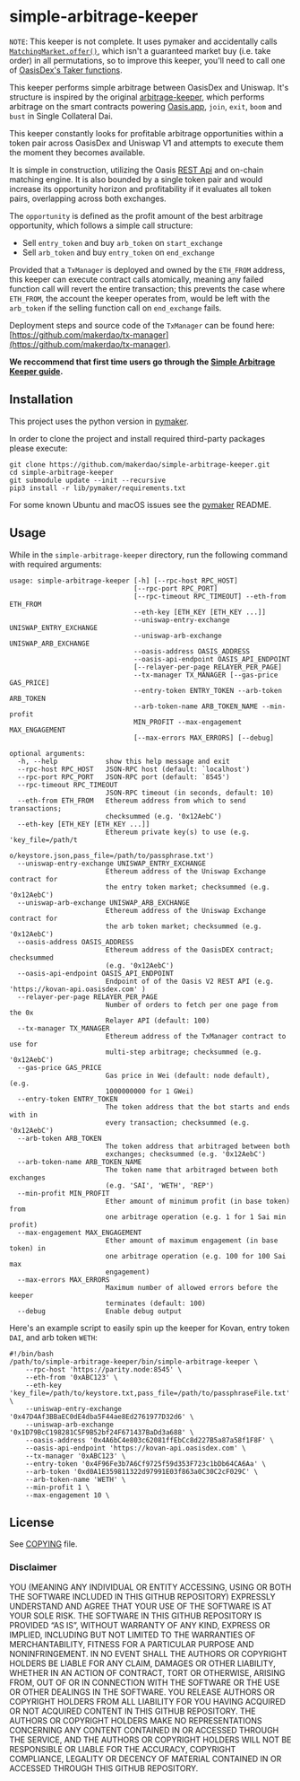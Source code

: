 # simple-arbitrage-keeper

`NOTE`: This keeper is not complete. It uses pymaker and accidentally calls [`MatchingMarket.offer()`](https://github.com/makerdao/pymaker/blob/master/pymaker/oasis.py#L689), which isn't a guaranteed market buy (i.e. take order) in all permutations, so to improve this keeper, you'll need to call one of [OasisDex's Taker functions](https://oasisdex.com/docs/guides/market-taker).

This keeper performs simple arbitrage between OasisDex and Uniswap. It's structure is inspired by the original [arbitrage-keeper](www.github.com/makerdao/arbitrage-keeper), which performs arbitrage on the smart contracts powering [Oasis.app](http://oasis.app), `join`, `exit`, `boom` and `bust` in Single Collateral Dai.

This keeper constantly looks for profitable arbitrage opportunities within a token pair across OasisDex and Uniswap V1 and attempts to execute them the moment they becomes available.

It is simple in construction, utilizing the Oasis [REST Api](https://developer.makerdao.com/oasis/api/2/) and on-chain matching engine. It is also bounded by a single token pair and would increase its opportunity horizon and profitability if it evaluates all token pairs, overlapping across both exchanges.

The `opportunity` is defined as the profit amount of the best arbitrage opportunity, which follows a simple call structure:

- Sell `entry_token` and buy `arb_token` on `start_exchange`
- Sell `arb_token` and buy `entry_token` on `end_exchange`

Provided that a `TxManager` is deployed and owned by the `ETH_FROM` address, this keeper can execute contract calls atomically, meaning any failed function call will revert the entire transaction; this prevents the case where `ETH_FROM`, the account the keeper operates from, would be left with the `arb_token` if the selling function call on `end_exchange` fails.

Deployment steps and source code of the `TxManager` can be found here: [https://github.com/makerdao/tx-manager](https://github.com/makerdao/tx-manager).

**We reccommend that first time users go through the [Simple Arbitrage Keeper guide](https://github.com/makerdao/developerguides/blob/master/keepers/simple-arbitrage-keeper/simple-arbitrage-keeper.md).**

## Installation

This project uses the python version in [pymaker](https://github.com/makerdao/pymaker#installation).

In order to clone the project and install required third-party packages please execute:
```
git clone https://github.com/makerdao/simple-arbitrage-keeper.git
cd simple-arbitrage-keeper
git submodule update --init --recursive
pip3 install -r lib/pymaker/requirements.txt
```

For some known Ubuntu and macOS issues see the [pymaker](https://github.com/makerdao/pymaker) README.

## Usage

While in the `simple-arbitrage-keeper` directory, run the following command with required arguments:
```
usage: simple-arbitrage-keeper [-h] [--rpc-host RPC_HOST]
                               [--rpc-port RPC_PORT]
                               [--rpc-timeout RPC_TIMEOUT] --eth-from ETH_FROM
                               --eth-key [ETH_KEY [ETH_KEY ...]]
                               --uniswap-entry-exchange UNISWAP_ENTRY_EXCHANGE
                               --uniswap-arb-exchange UNISWAP_ARB_EXCHANGE
                               --oasis-address OASIS_ADDRESS
                               --oasis-api-endpoint OASIS_API_ENDPOINT
                               [--relayer-per-page RELAYER_PER_PAGE]
                               --tx-manager TX_MANAGER [--gas-price GAS_PRICE]
                               --entry-token ENTRY_TOKEN --arb-token ARB_TOKEN
                               --arb-token-name ARB_TOKEN_NAME --min-profit
                               MIN_PROFIT --max-engagement MAX_ENGAGEMENT
                               [--max-errors MAX_ERRORS] [--debug]

optional arguments:
  -h, --help            show this help message and exit
  --rpc-host RPC_HOST   JSON-RPC host (default: `localhost')
  --rpc-port RPC_PORT   JSON-RPC port (default: `8545')
  --rpc-timeout RPC_TIMEOUT
                        JSON-RPC timeout (in seconds, default: 10)
  --eth-from ETH_FROM   Ethereum address from which to send transactions;
                        checksummed (e.g. '0x12AebC')
  --eth-key [ETH_KEY [ETH_KEY ...]]
                        Ethereum private key(s) to use (e.g. 'key_file=/path/t
                        o/keystore.json,pass_file=/path/to/passphrase.txt')
  --uniswap-entry-exchange UNISWAP_ENTRY_EXCHANGE
                        Ethereum address of the Uniswap Exchange contract for
                        the entry token market; checksummed (e.g. '0x12AebC')
  --uniswap-arb-exchange UNISWAP_ARB_EXCHANGE
                        Ethereum address of the Uniswap Exchange contract for
                        the arb token market; checksummed (e.g. '0x12AebC')
  --oasis-address OASIS_ADDRESS
                        Ethereum address of the OasisDEX contract; checksummed
                        (e.g. '0x12AebC')
  --oasis-api-endpoint OASIS_API_ENDPOINT
                        Endpoint of of the Oasis V2 REST API (e.g. 'https://kovan-api.oasisdex.com' )
  --relayer-per-page RELAYER_PER_PAGE
                        Number of orders to fetch per one page from the 0x
                        Relayer API (default: 100)
  --tx-manager TX_MANAGER
                        Ethereum address of the TxManager contract to use for
                        multi-step arbitrage; checksummed (e.g. '0x12AebC')
  --gas-price GAS_PRICE
                        Gas price in Wei (default: node default), (e.g.
                        1000000000 for 1 GWei)
  --entry-token ENTRY_TOKEN
                        The token address that the bot starts and ends with in
                        every transaction; checksummed (e.g. '0x12AebC')
  --arb-token ARB_TOKEN
                        The token address that arbitraged between both
                        exchanges; checksummed (e.g. '0x12AebC')
  --arb-token-name ARB_TOKEN_NAME
                        The token name that arbitraged between both exchanges
                        (e.g. 'SAI', 'WETH', 'REP')
  --min-profit MIN_PROFIT
                        Ether amount of minimum profit (in base token) from
                        one arbitrage operation (e.g. 1 for 1 Sai min profit)
  --max-engagement MAX_ENGAGEMENT
                        Ether amount of maximum engagement (in base token) in
                        one arbitrage operation (e.g. 100 for 100 Sai max
                        engagement)
  --max-errors MAX_ERRORS
                        Maximum number of allowed errors before the keeper
                        terminates (default: 100)
  --debug               Enable debug output

```

Here's an example script to easily spin up the keeper for Kovan, entry token `DAI`, and arb token `WETH`:
```
#!/bin/bash
/path/to/simple-arbitrage-keeper/bin/simple-arbitrage-keeper \
	--rpc-host 'https://parity.node:8545' \
	--eth-from '0xABC123' \
	--eth-key 'key_file=/path/to/keystore.txt,pass_file=/path/to/passphraseFile.txt' \
	--uniswap-entry-exchange '0x47D4Af3BBaEC0dE4dba5F44ae8Ed2761977D32d6' \
	--uniswap-arb-exchange '0x1D79BcC198281C5F9B52bf24F671437BaDd3a688' \
	--oasis-address '0x4A6bC4e803c62081ffEbCc8d227B5a87a58f1F8F' \
	--oasis-api-endpoint 'https://kovan-api.oasisdex.com' \
	--tx-manager '0xABC123' \
	--entry-token '0x4F96Fe3b7A6Cf9725f59d353F723c1bDb64CA6Aa' \
	--arb-token '0xd0A1E359811322d97991E03f863a0C30C2cF029C' \
	--arb-token-name 'WETH' \
	--min-profit 1 \
	--max-engagement 10 \
```

## License

See [COPYING](https://github.com/makerdao/simple-arbitrage-keeper/blob/master/COPYING) file.


### Disclaimer

YOU (MEANING ANY INDIVIDUAL OR ENTITY ACCESSING, USING OR BOTH THE SOFTWARE INCLUDED IN THIS GITHUB REPOSITORY) EXPRESSLY UNDERSTAND AND AGREE THAT YOUR USE OF THE SOFTWARE IS AT YOUR SOLE RISK.
THE SOFTWARE IN THIS GITHUB REPOSITORY IS PROVIDED “AS IS”, WITHOUT WARRANTY OF ANY KIND, EXPRESS OR IMPLIED, INCLUDING BUT NOT LIMITED TO THE WARRANTIES OF MERCHANTABILITY, FITNESS FOR A PARTICULAR PURPOSE AND NONINFRINGEMENT. IN NO EVENT SHALL THE AUTHORS OR COPYRIGHT HOLDERS BE LIABLE FOR ANY CLAIM, DAMAGES OR OTHER LIABILITY, WHETHER IN AN ACTION OF CONTRACT, TORT OR OTHERWISE, ARISING FROM, OUT OF OR IN CONNECTION WITH THE SOFTWARE OR THE USE OR OTHER DEALINGS IN THE SOFTWARE.
YOU RELEASE AUTHORS OR COPYRIGHT HOLDERS FROM ALL LIABILITY FOR YOU HAVING ACQUIRED OR NOT ACQUIRED CONTENT IN THIS GITHUB REPOSITORY. THE AUTHORS OR COPYRIGHT HOLDERS MAKE NO REPRESENTATIONS CONCERNING ANY CONTENT CONTAINED IN OR ACCESSED THROUGH THE SERVICE, AND THE AUTHORS OR COPYRIGHT HOLDERS WILL NOT BE RESPONSIBLE OR LIABLE FOR THE ACCURACY, COPYRIGHT COMPLIANCE, LEGALITY OR DECENCY OF MATERIAL CONTAINED IN OR ACCESSED THROUGH THIS GITHUB REPOSITORY.
